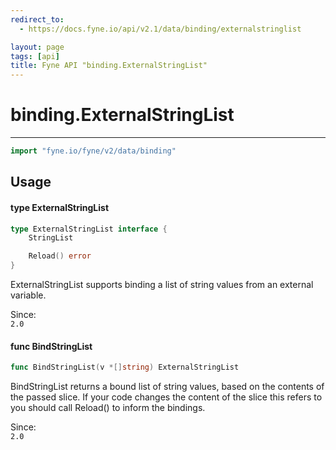 ```yaml
---
redirect_to:
  - https://docs.fyne.io/api/v2.1/data/binding/externalstringlist

layout: page
tags: [api]
title: Fyne API "binding.ExternalStringList"
---
```



# binding.ExternalStringList
---
```go
import "fyne.io/fyne/v2/data/binding"
```

## Usage

#### type ExternalStringList

```go
type ExternalStringList interface {
	StringList

	Reload() error
}
```

ExternalStringList supports binding a list of string values from an external variable.


<div class="since">Since: <code>
2.0</code></div>

#### func  BindStringList

```go
func BindStringList(v *[]string) ExternalStringList
```
BindStringList returns a bound list of string values, based on the contents of the passed slice. If your code changes the content of the slice this refers to you should call Reload() to inform the bindings.


<div class="since">Since: <code>
2.0</code></div>
